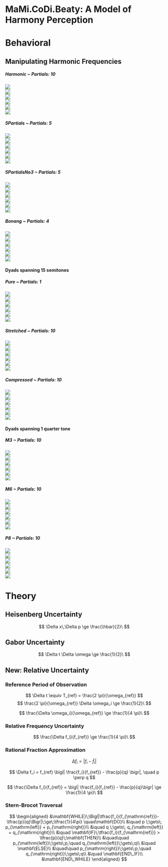 MaMi.CoDi.Beaty: A Model of Harmony Perception
================

# Behavioral

## Manipulating Harmonic Frequencies

##### Harmonic ~ Partials: 10

![](man/figures/README-unnamed-chunk-4-1.png)<!-- -->  
![](man/figures/README-unnamed-chunk-4-2.png)<!-- -->  
![](man/figures/README-unnamed-chunk-4-3.png)<!-- -->  
![](man/figures/README-unnamed-chunk-4-4.png)<!-- -->  
![](man/figures/README-unnamed-chunk-4-5.png)<!-- -->  
![](man/figures/README-unnamed-chunk-4-6.png)<!-- -->

##### 5Partials ~ Partials: 5

![](man/figures/README-unnamed-chunk-4-7.png)<!-- -->  
![](man/figures/README-unnamed-chunk-4-8.png)<!-- -->  
![](man/figures/README-unnamed-chunk-4-9.png)<!-- -->  
![](man/figures/README-unnamed-chunk-4-10.png)<!-- -->  
![](man/figures/README-unnamed-chunk-4-11.png)<!-- -->  
![](man/figures/README-unnamed-chunk-4-12.png)<!-- -->

##### 5PartialsNo3 ~ Partials: 5

![](man/figures/README-unnamed-chunk-4-13.png)<!-- -->  
![](man/figures/README-unnamed-chunk-4-14.png)<!-- -->  
![](man/figures/README-unnamed-chunk-4-15.png)<!-- -->  
![](man/figures/README-unnamed-chunk-4-16.png)<!-- -->  
![](man/figures/README-unnamed-chunk-4-17.png)<!-- -->  
![](man/figures/README-unnamed-chunk-4-18.png)<!-- -->

##### Bonang ~ Partials: 4

![](man/figures/README-unnamed-chunk-4-19.png)<!-- -->  
![](man/figures/README-unnamed-chunk-4-20.png)<!-- -->  
![](man/figures/README-unnamed-chunk-4-21.png)<!-- -->  
![](man/figures/README-unnamed-chunk-4-22.png)<!-- -->  
![](man/figures/README-unnamed-chunk-4-23.png)<!-- -->  
![](man/figures/README-unnamed-chunk-4-24.png)<!-- -->

#### Dyads spanning 15 semitones

##### Pure ~ Partials: 1

![](man/figures/README-unnamed-chunk-4-25.png)<!-- -->  
![](man/figures/README-unnamed-chunk-4-26.png)<!-- -->  
![](man/figures/README-unnamed-chunk-4-27.png)<!-- -->  
![](man/figures/README-unnamed-chunk-4-28.png)<!-- -->  
![](man/figures/README-unnamed-chunk-4-29.png)<!-- -->  
![](man/figures/README-unnamed-chunk-4-30.png)<!-- -->

##### Stretched ~ Partials: 10

![](man/figures/README-unnamed-chunk-4-31.png)<!-- -->  
![](man/figures/README-unnamed-chunk-4-32.png)<!-- -->  
![](man/figures/README-unnamed-chunk-4-33.png)<!-- -->  
![](man/figures/README-unnamed-chunk-4-34.png)<!-- -->  
![](man/figures/README-unnamed-chunk-4-35.png)<!-- -->  
![](man/figures/README-unnamed-chunk-4-36.png)<!-- -->

##### Compressed ~ Partials: 10

![](man/figures/README-unnamed-chunk-4-37.png)<!-- -->  
![](man/figures/README-unnamed-chunk-4-38.png)<!-- -->  
![](man/figures/README-unnamed-chunk-4-39.png)<!-- -->  
![](man/figures/README-unnamed-chunk-4-40.png)<!-- -->  
![](man/figures/README-unnamed-chunk-4-41.png)<!-- -->  
![](man/figures/README-unnamed-chunk-4-42.png)<!-- -->

#### Dyads spanning 1 quarter tone

##### M3 ~ Partials: 10

![](man/figures/README-unnamed-chunk-4-43.png)<!-- -->  
![](man/figures/README-unnamed-chunk-4-44.png)<!-- -->  
![](man/figures/README-unnamed-chunk-4-45.png)<!-- -->  
![](man/figures/README-unnamed-chunk-4-46.png)<!-- -->  
![](man/figures/README-unnamed-chunk-4-47.png)<!-- -->  
![](man/figures/README-unnamed-chunk-4-48.png)<!-- -->

##### M6 ~ Partials: 10

![](man/figures/README-unnamed-chunk-4-49.png)<!-- -->  
![](man/figures/README-unnamed-chunk-4-50.png)<!-- -->  
![](man/figures/README-unnamed-chunk-4-51.png)<!-- -->  
![](man/figures/README-unnamed-chunk-4-52.png)<!-- -->  
![](man/figures/README-unnamed-chunk-4-53.png)<!-- -->  
![](man/figures/README-unnamed-chunk-4-54.png)<!-- -->

##### P8 ~ Partials: 10

![](man/figures/README-unnamed-chunk-4-55.png)<!-- -->  
![](man/figures/README-unnamed-chunk-4-56.png)<!-- -->  
![](man/figures/README-unnamed-chunk-4-57.png)<!-- -->  
![](man/figures/README-unnamed-chunk-4-58.png)<!-- -->  
![](man/figures/README-unnamed-chunk-4-59.png)<!-- -->  
![](man/figures/README-unnamed-chunk-4-60.png)<!-- -->

# Theory

## Heisenberg Uncertainty

$$
\Delta x\,\Delta p \ge \frac{\hbar}{2}\
$$

## Gabor Uncertainty

$$
\Delta t \Delta \omega \ge \frac{1}{2}\
$$

## New: Relative Uncertainty

### Reference Period of Observation

$$
\Delta t \equiv T_{ref} = \frac{2 \pi}{\omega_{ref}}
$$ $$
\frac{2 \pi}{\omega_{ref}} \Delta \omega_i \ge \frac{1}{2}\
$$

$$
\frac{\Delta \omega_i}{\omega_{ref}} \ge \frac{1}{4 \pi}\
$$

### Relative Frequency Uncertainty

$$
\frac{\Delta f_i}{f_{ref}} \ge \frac{1}{4 \pi}\
$$

### Rational Fraction Approximation

$$
\Delta f_i = \bigl| f_i - \widetilde f_i\bigr|
$$

$$
\Delta f_i = f_{ref} \bigl| \frac{f_i}{f_{ref}} - \frac{p}{q} \bigr|, \quad p \perp q
$$

$$
\frac{\Delta f_i}{f_{ref}} = \bigl| \frac{f_i}{f_{ref}} - \frac{p}{q}\bigr| \ge \frac{1}{4 \pi}\
$$

### Stern-Brocot Traversal

$$
\begin{aligned}
&\mathbf{WHILE}\;\Bigl|\tfrac{f_i}{f_{\mathrm{ref}}}-\tfrac{p}{q}\Bigr|\;\ge\;\tfrac{1}{4\pi}
\quad\mathbf{DO}\\
&\quad p \;\gets\; p_{\mathrm{left}} + p_{\mathrm{right}}\\
&\quad q \;\gets\; q_{\mathrm{left}} + q_{\mathrm{right}}\\
&\quad \mathbf{IF}\;\tfrac{f_i}{f_{\mathrm{ref}}} > \tfrac{p}{q}\;\mathbf{THEN}\\
&\quad\quad p_{\mathrm{left}}\;\gets\;p,\quad q_{\mathrm{left}}\;\gets\;q\\
&\quad \mathbf{ELSE}\\
&\quad\quad p_{\mathrm{right}}\;\gets\;p,\quad q_{\mathrm{right}}\;\gets\;q\\
&\quad \mathbf{END\_IF}\\
&\mathbf{END\_WHILE}
\end{aligned}
$$
